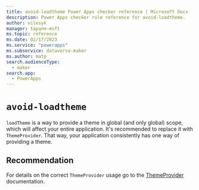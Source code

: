```yaml
---
title: avoid-loadtheme Power Apps checker reference | Microsoft Docs
description: Power Apps checker rule reference for avoid-loadtheme.
author: vilesyk
manager: tapanm-msft
ms.topic: reference
ms.date: 02/17/2023
ms.service: "powerapps"
ms.subservice: dataverse-maker
ms.author: matp
search.audienceType:
  - maker
search.app:
  - PowerApps
---
```


# `avoid-loadtheme`

`loadTheme` is a way to provide a theme in global (and only global) scope, which will affect your entire application. It's recommended to replace it with `ThemeProvider`. That way, your application consistently has one way of providing a theme.

## Recommendation

For details on the correct `ThemeProvider` usage go to the [ThemeProvider](https://github.com/microsoft/fluentui/wiki/How-to-apply-theme-to-Fluent-UI-React-components#themeprovider-in-preview) documentation.
